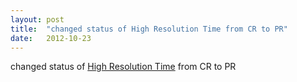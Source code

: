 ```yaml
---
layout: post
title:  "changed status of High Resolution Time from CR to PR"
date:   2012-10-23
---
```


changed status of <a href="http://www.w3.org/TR/hr-time/">High Resolution Time</a> from CR to PR

